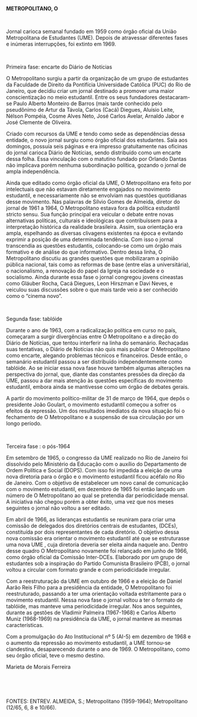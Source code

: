**METROPOLITANO, O**

 

Jornal carioca semanal fundado em 1959 como órgão oficial da União
Metropolitana de Estudantes (UME). Depois de atravessar diferentes fases
e inúmeras interrupções, foi extinto em 1969.

 

Primeira fase: encarte do Diário de Notícias

O Metropolitano surgiu a partir da organização de um grupo de estudantes
da Faculdade de Direito da Pontifícia Universidade Católica (PUC) do Rio
de Janeiro, que decidiu criar um jornal destinado a promover uma maior
conscientização no meio estudantil. Entre os seus fundadores
destacaram-se Paulo Alberto Monteiro de Barros (mais tarde conhecido
pelo pseudônimo de Artur da Távola, Carlos (Cacá) Diegues, Aluísio
Leite, Nélson Pompéia, Cosme Alves Neto, José Carlos Avelar, Arnaldo
Jabor e José Clemente de Oliveira.

Criado com recursos da UME e tendo como sede as dependências dessa
entidade, o novo jornal surgiu como órgão oficial dos estudantes. Saía
aos domingos, possuía seis páginas e era impresso gratuitamente nas
oficinas do jornal carioca Diário de Notícias, sendo distribuído como um
encarte dessa folha. Essa vinculação com o matutino fundado por Orlando
Dantas não implicava porém nenhuma subordinação política, gozando o
jornal de ampla independência.

Ainda que editado como órgão oficial da UME, O Metropolitano era feito
por intelectuais que não estavam diretamente engajados no movimento
estudantil, e necessariamente não se envolviam nas questões quotidianas
desse movimento. Nas palavras de Sílvio Gomes de Almeida, diretor do
jornal de 1961 a 1964, O Metropolitano estava fora da política
estudantil stricto sensu. Sua função principal era veicular o debate
entre novas alternativas políticas, culturais e ideológicas que
contribuíssem para a interpretação histórica da realidade brasileira.
Assim, sua orientação era ampla, espelhando as diversas clivagens
existentes na época e evitando exprimir a posição de uma determinada
tendência. Com isso o jornal transcendia as questões estudantis,
colocando-se como um órgão mais formativo e de análise do que
informativo. Dentro dessa linha, O Metropolitano discutiu as grandes
questões que mobilizaram a opinião pública nacional, tais como as
reformas de base (entre elas a universitária), o nacionalismo, a
renovação do papel da Igreja na sociedade e o socialismo. Ainda durante
essa fase o jornal congregou jovens cineastas como Gláuber Rocha, Cacá
Diegues, Leon Hirszman e Davi Neves, e veiculou suas discussões sobre o
que mais tarde veio a ser conhecido como o “cinema novo”.

 

Segunda fase: tablóide

Durante o ano de 1963, com a radicalização política em curso no país,
começaram a surgir divergências entre O Metropolitano e a direção do
Diário de Notícias, que tentou interferir na linha do semanário.
Rechaçadas suas tentativas, o Diário de Notícias não quis mais publicar
O Metropolitano como encarte, alegando problemas técnicos e financeiros.
Desde então, o semanário estudantil passou a ser distribuído
independentemente como tablóide. Ao se iniciar essa nova fase houve
também algumas alterações na perspectiva do jornal, que, diante das
constantes pressões da direção da UME, passou a dar mais atenção às
questões específicas do movimento estudantil, embora ainda se mantivesse
como um órgão de debates gerais.

A partir do movimento político-militar de 31 de março de 1964, que depôs
o presidente João Goulart, o movimento estudantil começou a sofrer os
efeitos da repressão. Um dos resultados imediatos da nova situação foi o
fechamento de O Metropolitano e a suspensão de sua circulação por um
longo período.

 

Terceira fase : o pós-1964

Em setembro de 1965, o congresso da UME realizado no Rio de Janeiro foi
dissolvido pelo Ministério da Educação com o auxílio do Departamento de
Ordem Política e Social (DOPS). Com isso foi impedida a eleição de uma
nova diretoria para o órgão e o movimento estudantil ficou acéfalo no
Rio de Janeiro. Com o objetivo de estabelecer um novo canal de
comunicação com o movimento estudantil, em dezembro de 1965 foi então
lançado um número de O Metropolitano ao qual se pretendia dar
periodicidade mensal. A iniciativa não chegou porém a obter êxito, uma
vez que nos meses seguintes o jornal não voltou a ser editado.

Em abril de 1966, as lideranças estudantis se reuniram para criar uma
comissão de delegados dos diretórios centrais de estudantes, (DCEs),
constituída por dois representantes de cada diretório. O objetivo dessa
nova comissão era orientar o movimento estudantil até que se
estruturasse uma nova UME , cuja diretoria deveria ser eleita ainda
naquele ano. Dentro desse quadro O Metropolitano novamente foi relançado
em junho de 1966, como órgão oficial da Comissão Inter-DCEs. Elaborado
por um grupo de estudantes sob a inspiração do Partido Comunista
Brasileiro (PCB), o jornal voltou a circular com formato grande e com
periodicidade irregular.

Com a reestruturação da UME em outubro de 1966 e a eleição de Daniel
Aarão Reis Filho para a presidência da entidade, O Metropolitano foi
reestruturado, passando a ter uma orientação voltada estritamente para o
movimento estudantil. Nessa nova fase o jornal voltou a ter o formato de
tablóide, mas manteve uma periodicidade irregular. Nos anos seguintes,
durante as gestões de Vladimir Palmeira (1967-1968) e Carlos Alberto
Muniz (1968-1969) na presidência da UME, o jornal manteve as mesmas
características.

Com a promulgação do Ato Institucional nº 5 (AI-5) em dezembro de 1968 e
o aumento da repressão ao movimento estudantil, a UME tornou-se
clandestina, desaparecendo durante o ano de 1969. O Metropolitano, como
seu órgão oficial, teve o mesmo destino.

Marieta de Morais Ferreira

 

 

FONTES: ENTREV. ALMEIDA, S.; Metropolitano (1959-1964); Metropolitano
(12/65, 6, 8 e 10/66).

 
